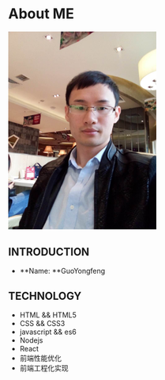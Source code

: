 # About ME

<img title="郭永峰" src="/img/me.jpg" style="width: 300px;">

## INTRODUCTION
- **Name: **GuoYongfeng

## TECHNOLOGY
- HTML && HTML5
- CSS && CSS3
- javascript && es6
- Nodejs
- React
- 前端性能优化
- 前端工程化实现
